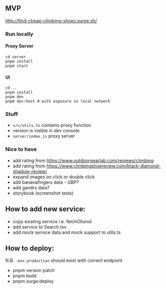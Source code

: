 ## MVP

http://find-cheap-climbing-shoes.surge.sh/

### Run locally

#### Proxy Server

```
cd server
pnpm install
pnpm start
```

#### UI

```
cd ..
pnpm install
pnpm dev
pnpm dev:host # with exposure in local network
```

### Stuff

- `src/utils.ts` contains proxy function
- version is visible in dev console
- `server/index.js` proxy server

### Nice to have

- add rating from https://www.outdoorgearlab.com/reviews/climbing
- add rating from https://www.climbingshoereview.com/black-diamond-shadow-review/
- expand images on click or double click
- add bananafingers data - GBP?
- add gandrs data?
- storybook (screenshot tests)

## How to add new service:

- copy existing service i.e. fetchOliunid
- add service to Search.tsx
- add mock service data and mock support to utils.ts

## How to deploy:

N.B. `.env.production` should exist with correct endpoint

- pnpm version patch
- pnpm build
- pnpm surge:deploy
